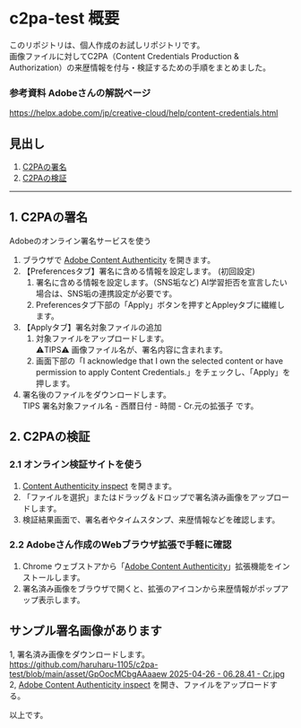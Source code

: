 # c2pa-test 概要  
このリポジトリは、個人作成のお試しリポジトリです。   
画像ファイルに対してC2PA（Content Credentials Production & Authorization）の来歴情報を付与・検証するための手順をまとめました。  

### 参考資料 Adobeさんの解説ページ
https://helpx.adobe.com/jp/creative-cloud/help/content-credentials.html
## 見出し  
1. [C2PAの署名](#1-C2PAの署名)  
1. [C2PAの検証](#2-C2PAの検証)  

---

## 1. C2PAの署名
Adobeのオンライン署名サービスを使う
1. ブラウザで [Adobe Content Authenticity](https://contentauthenticity.adobe.com/) を開きます。
1. 【Preferencesタブ】署名に含める情報を設定します。 (初回設定)
   1. 署名に含める情報を設定します。（SNS垢など) AI学習拒否を宣言したい場合は、SNS垢の連携設定が必要です。
   1. Preferencesタブ下部の「Apply」ボタンを押すとAppleyタブに繊維します。
1. 【Applyタブ】署名対象ファイルの追加  
   1. 対象ファイルをアップロードします。  
     ⚠TIPS⚠ 画像ファイル名が、署名内容に含まれます。
   1. 画面下部の「I acknowledge that I own the selected content or have permission to apply Content Credentials.」をチェックし、「Apply」を押します。
1. 署名後のファイルをダウンロードします。  
   TIPS 署名対象ファイル名 - 西暦日付 - 時間 - Cr.元の拡張子 です。  

## 2. C2PAの検証
### 2.1 オンライン検証サイトを使う   
1. [Content Authenticity inspect](https://contentauthenticity.adobe.com/inspect) を開きます。   
1. 「ファイルを選択」またはドラッグ＆ドロップで署名済み画像をアップロードします。    
1. 検証結果画面で、署名者やタイムスタンプ、来歴情報などを確認します。   
### 2.2 Adobeさん作成のWebブラウザ拡張で手軽に確認  
1. Chrome ウェブストアから「[Adobe Content Authenticity](https://chromewebstore.google.com/detail/content-credentials/dmfbmenkapmaoldfgacgkoaoiblkimel?pli=1)」拡張機能をインストールします。  
1. 署名済み画像をブラウザで開くと、拡張のアイコンから来歴情報がポップアップ表示します。  

## サンプル署名画像があります   
1, 署名済み画像をダウンロードします。  
  [https://github.com/haruharu-1105/c2pa-test/blob/main/asset/GpOocMCbgAAaaew 2025-04-26 - 06.28.41 - Cr.jpg](https://github.com/haruharu-1105/c2pa-test/blob/main/asset/GpOocMCbgAAaaew%202025-04-26%20-%2006.28.41%20-%20Cr.jpg)  
2, [Adobe Content Authenticity inspect](https://contentauthenticity.adobe.com/inspect) を開き、ファイルをアップロードする。  

以上です。
